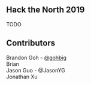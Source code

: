 ## Hack the North 2019

TODO

## Contributors

Brandon Goh - [@gohbig](https://github.com/gohbig)  
Brian  
Jason Guo - @JasonYG  
Jonathan Xu

